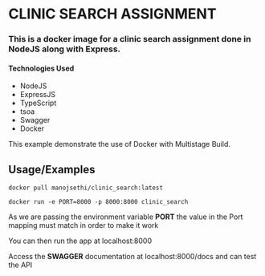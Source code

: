 # CLINIC SEARCH ASSIGNMENT

### This is a docker image for a clinic search assignment done in NodeJS along with Express.

#### Technologies Used

- NodeJS
- ExpressJS
- TypeScript
- tsoa
- Swagger
- Docker

This example demonstrate the use of Docker with Multistage Build.

## Usage/Examples

```
docker pull manojsethi/clinic_search:latest

docker run -e PORT=8000 -p 8000:8000 clinic_search
```

As we are passing the environment variable **PORT** the value in the Port mapping must match in order to make it work

You can then run the app at localhost:8000

Access the **SWAGGER** documentation at localhost:8000/docs and can test the API
